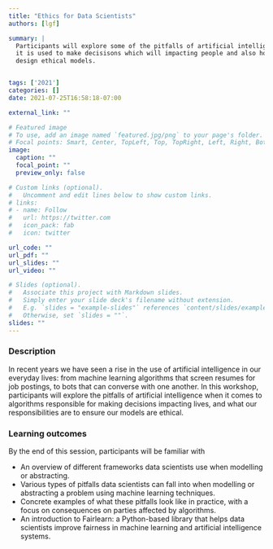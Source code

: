 ```yaml
---
title: "Ethics for Data Scientists"
authors: [lgf]

summary: | 
  Participants will explore some of the pitfalls of artificial intelligence when
  it is used to make decisisons which will impacting people and also how to
  design ethical models.


tags: ['2021']
categories: []
date: 2021-07-25T16:58:18-07:00

external_link: ""

# Featured image
# To use, add an image named `featured.jpg/png` to your page's folder.
# Focal points: Smart, Center, TopLeft, Top, TopRight, Left, Right, BottomLeft, Bottom, BottomRight.
image:
  caption: ""
  focal_point: ""
  preview_only: false

# Custom links (optional).
#   Uncomment and edit lines below to show custom links.
# links:
# - name: Follow
#   url: https://twitter.com
#   icon_pack: fab
#   icon: twitter

url_code: ""
url_pdf: ""
url_slides: ""
url_video: ""

# Slides (optional).
#   Associate this project with Markdown slides.
#   Simply enter your slide deck's filename without extension.
#   E.g. `slides = "example-slides"` references `content/slides/example-slides.md`.
#   Otherwise, set `slides = ""`.
slides: ""
---
```


### Description
In recent years we have seen a rise in the use of artificial intelligence in our
everyday lives: from machine learning algorithms that screen resumes for job
postings, to bots that can converse with one another. In this workshop,
participants will explore the pitfalls of artificial intelligence when it comes
to algorithms responsible for making decisions impacting lives, and what our
responsibilities are to ensure our models are ethical.

### Learning outcomes

By the end of this session, participants will be familiar with

 * An overview of different frameworks data scientists use when modelling or
   abstracting.
 * Various types of pitfalls data scientists can fall into when modelling or
   abstracting a problem using machine learning techniques.
 * Concrete examples of what these pitfalls look like in practice, with a focus
   on consequences on parties affected by algorithms.
 * An introduction to Fairlearn: a Python-based library that helps data
   scientists improve fairness in machine learning and artificial intelligence
   systems.
